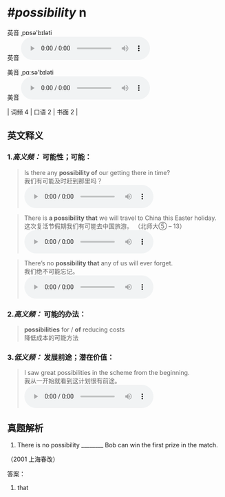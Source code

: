 # ***\#possibility*** n
英音 ˌpɒsə'bɪləti  
英音
<audio src="./media/possibility-B.aac" controls="controls"></audio>

美音 ˌpɑːsə'bɪləti  
美音
<audio src="./media/possibility.aac" controls="controls"></audio>



| 词频 4 | 口语 2 | 书面 2 |  

英文释义
---
### 1.*高义频：* **可能性；可能：**  

 > Is there any **possibility of** our getting there in time?  
 > 我们有可能及时赶到那里吗？    
<audio src="./media/possibility-1.aac" controls="controls"></audio>

 > There is **a possibility that** we will travel to China this Easter holiday.   
 > 这次复活节假期我们有可能去中国旅游。  （北师大⑤ – 13）  
<audio src="./media/possibility-2.aac" controls="controls"></audio>

 > There’s no **possibility that** any of us will ever forget.  
 > 我们绝不可能忘记。    
<audio src="./media/possibility-3.aac" controls="controls"></audio>

### 2.*高义频：* **可能的办法：**  

 > **possibilities** for / **of** reducing costs   
 > 降低成本的可能方法    

### 3.*低义频：* **发展前途；潜在价值：**  

 > I saw great possibilities in the scheme from the beginning.  
 > 我从一开始就看到这计划很有前途。    
<audio src="./media/I saw great possibilities in_AAC.aac" controls="controls"></audio>


真题解析
---
1. There is no possibility ________ Bob can win the first prize in the match.
  （2001 上海春改）  

答案：
1. that  

